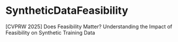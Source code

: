 # SyntheticDataFeasibility
[CVPRW 2025] Does Feasibility Matter? Understanding the Impact of Feasibility on Synthetic Training Data
